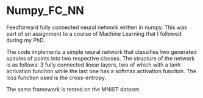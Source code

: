 # Numpy_FC_NN

Feedforward  fully connected neural network written in numpy. This was part of an assignment to a course of Machine Learning that I followed during my PhD.

The code implements a simple neural network that classifies two generated spirales of points into two respective classes. The structure of the network is as follows: 3 fully connected linear layers, two of which with a tanh acrivation funciton while the last one has a softmax activation funciton. The loss function used is the cross-entropy. 

The same framework is tested on the MNIST dataset.
